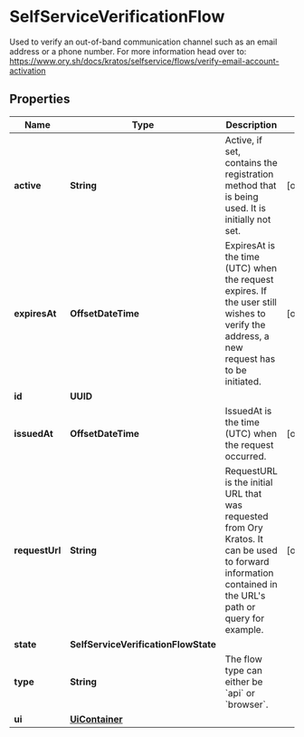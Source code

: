 

# SelfServiceVerificationFlow

Used to verify an out-of-band communication channel such as an email address or a phone number.  For more information head over to: https://www.ory.sh/docs/kratos/selfservice/flows/verify-email-account-activation

## Properties

Name | Type | Description | Notes
------------ | ------------- | ------------- | -------------
**active** | **String** | Active, if set, contains the registration method that is being used. It is initially not set. |  [optional]
**expiresAt** | **OffsetDateTime** | ExpiresAt is the time (UTC) when the request expires. If the user still wishes to verify the address, a new request has to be initiated. |  [optional]
**id** | **UUID** |  | 
**issuedAt** | **OffsetDateTime** | IssuedAt is the time (UTC) when the request occurred. |  [optional]
**requestUrl** | **String** | RequestURL is the initial URL that was requested from Ory Kratos. It can be used to forward information contained in the URL&#39;s path or query for example. |  [optional]
**state** | **SelfServiceVerificationFlowState** |  | 
**type** | **String** | The flow type can either be &#x60;api&#x60; or &#x60;browser&#x60;. | 
**ui** | [**UiContainer**](UiContainer.md) |  | 



